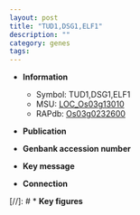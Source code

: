 ```yaml
---
layout: post
title: "TUD1,DSG1,ELF1"
description: ""
category: genes
tags: 
---
```


* **Information**  
    + Symbol: TUD1,DSG1,ELF1  
    + MSU: [LOC_Os03g13010](http://rice.uga.edu/cgi-bin/ORF_infopage.cgi?orf=LOC_Os03g13010)  
    + RAPdb: [Os03g0232600](http://rapdb.dna.affrc.go.jp/viewer/gbrowse_details/irgsp1?name=Os03g0232600)  

* **Publication**  

* **Genbank accession number**  

* **Key message**  

* **Connection**  

[//]: # * **Key figures**  


